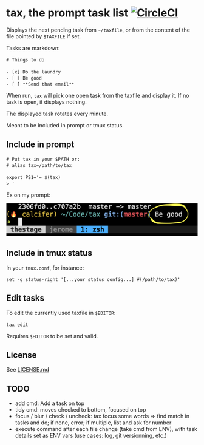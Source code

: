 # tax, the prompt task list [![CircleCI](https://circleci.com/gh/netgusto/tax.svg?style=svg)](https://circleci.com/gh/netgusto/tax)

Displays the next pending task from `~/taxfile`, or from the content of the file pointed by `$TAXFILE` if set.

Tasks are markdown:

```
# Things to do

- [x] Do the laundry
- [ ] Be good
- [ ] **Send that email**
```

When run, `tax` will pick one open task from the taxfile and display it. If no task is open, it displays nothing.

The displayed task rotates every minute.

Meant to be included in prompt or tmux status.

## Include in prompt

```
# Put tax in your $PATH or:
# alias tax=/path/to/tax

export PS1='= $(tax)
> '
```

Ex on my prompt:

![](assets/prompt.png)

## Include in tmux status

In your `tmux.conf`, for instance:

```
set -g status-right '[...your status config...] #(/path/to/tax)'
```

## Edit tasks

To edit the currently used taxfile in `$EDITOR`:

```
tax edit
```

Requires `$EDITOR` to be set and valid.

## License

See [LICENSE.md]()

## TODO

* add cmd: Add a task on top
* tidy cmd: moves checked to bottom, focused on top
* focus / blur / check / uncheck: tax focus some words => find match in tasks and do; if none, error; if multiple, list and ask for number
* execute command after each file change (take cmd from ENV), with task details set as ENV vars (use cases: log, git versionning, etc.)
